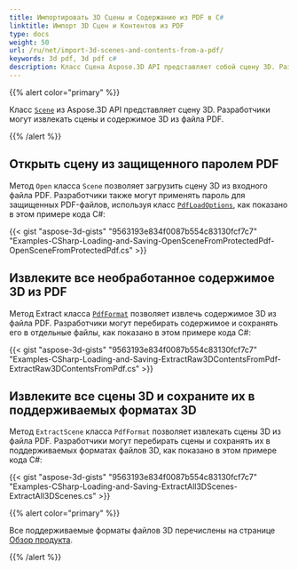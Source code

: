 ```yaml
---
title: Импортировать 3D Сцены и Содержание из PDF в C#
linktitle: Импорт 3D Сцен и Контентов из PDF
type: docs
weight: 50
url: /ru/net/import-3d-scenes-and-contents-from-a-pdf/
keywords: 3d pdf, 3d pdf c#
description: Класс Сцена Aspose.3D API представляет собой сцену 3D. Разработчики могут извлекать сцены и содержимое 3D из файла PDF.
---
```

{{% alert color="primary" %}}

Класс [`Scene`](https://reference.aspose.com/3d/net/aspose.threed/scene) из Aspose.3D API представляет сцену 3D. Разработчики могут извлекать сцены и содержимое 3D из файла PDF.

{{% /alert %}}
##  **Открыть сцену из защищенного паролем PDF**
Метод `Open` класса `Scene` позволяет загрузить сцену 3D из входного файла PDF. Разработчики также могут применять пароль для защищенных PDF-файлов, используя класс [`PdfLoadOptions`](https://reference.aspose.com/3d/net/aspose.threed.formats/pdfloadoptions), как показано в этом примере кода C#:

{{< gist "aspose-3d-gists" "9563193e834f0087b554c83130fcf7c7" "Examples-CSharp-Loading-and-Saving-OpenSceneFromProtectedPdf-OpenSceneFromProtectedPdf.cs" >}}
##  **Извлеките все необработанное содержимое 3D из PDF**
Метод Extract класса [`PdfFormat`](https://reference.aspose.com/3d/net/aspose.threed.formats/pdfformat) позволяет извлечь содержимое 3D из файла PDF. Разработчики могут перебирать содержимое и сохранять его в отдельные файлы, как показано в этом примере кода C#:

{{< gist "aspose-3d-gists" "9563193e834f0087b554c83130fcf7c7" "Examples-CSharp-Loading-and-Saving-ExtractRaw3DContentsFromPdf-ExtractRaw3DContentsFromPdf.cs" >}}
##  **Извлеките все сцены 3D и сохраните их в поддерживаемых форматах 3D**
Метод `ExtractScene` класса `PdfFormat` позволяет извлекать сцены 3D из файла PDF. Разработчики могут перебирать сцены и сохранять их в поддерживаемых форматах файлов 3D, как показано в этом примере кода C#:

{{< gist "aspose-3d-gists" "9563193e834f0087b554c83130fcf7c7" "Examples-CSharp-Loading-and-Saving-ExtractAll3DScenes-ExtractAll3DScenes.cs" >}}

{{% alert color="primary" %}}

Все поддерживаемые форматы файлов 3D перечислены на странице [Обзор продукта](/3d/ru/net/product-overview/).

{{% /alert %}}
